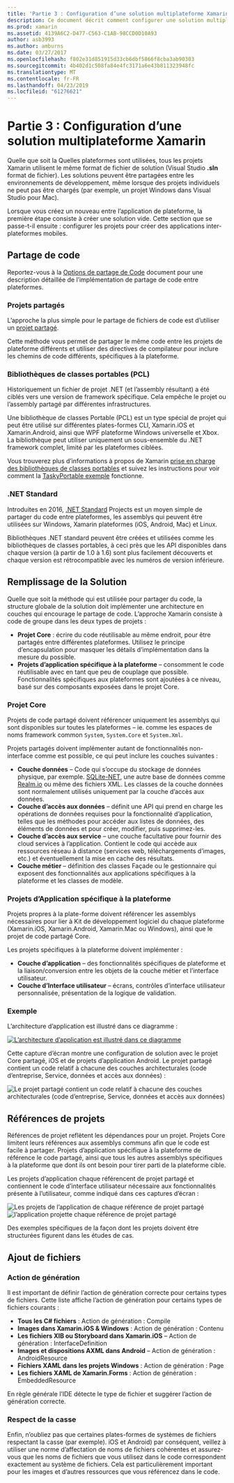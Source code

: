 ```yaml
---
title: 'Partie 3 : Configuration d’une solution multiplateforme Xamarin'
description: Ce document décrit comment configurer une solution multiplateforme dans Xamarin. Il étudiez code différents, tels que des stratégies de partage partagé projets et .NET Standard.
ms.prod: xamarin
ms.assetid: 4139A6C2-D477-C563-C1AB-98CCD0D10A93
author: asb3993
ms.author: amburns
ms.date: 03/27/2017
ms.openlocfilehash: f802e31d851915d33cb6dbf5866f8cba3ab90303
ms.sourcegitcommit: 4b402d1c508fa84e4fc3171a6e43b811323948fc
ms.translationtype: MT
ms.contentlocale: fr-FR
ms.lasthandoff: 04/23/2019
ms.locfileid: "61276621"
---
```

# <a name="part-3---setting-up-a-xamarin-cross-platform-solution"></a>Partie 3 : Configuration d’une solution multiplateforme Xamarin

Quelle que soit la Quelles plateformes sont utilisées, tous les projets Xamarin utilisent le même format de fichier de solution (Visual Studio **.sln** format de fichier). Les solutions peuvent être partagées entre les environnements de développement, même lorsque des projets individuels ne peut pas être chargés (par exemple, un projet Windows dans Visual Studio pour Mac).



Lorsque vous créez un nouveau entre l’application de plateforme, la première étape consiste à créer une solution vide. Cette section que se passe-t-il ensuite : configurer les projets pour créer des applications inter-plateformes mobiles.

 <a name="Sharing_Code" />


## <a name="sharing-code"></a>Partage de code

Reportez-vous à la [Options de partage de Code](~/cross-platform/app-fundamentals/code-sharing.md) document pour une description détaillée de l’implémentation de partage de code entre plateformes.

 <a name="Shared_Asset_Projects" />


### <a name="shared-projects"></a>Projets partagés

L’approche la plus simple pour le partage de fichiers de code est d’utiliser un [projet partagé](~/cross-platform/app-fundamentals/shared-projects.md).

Cette méthode vous permet de partager le même code entre les projets de plateforme différents et utiliser des directives de compilateur pour inclure les chemins de code différents, spécifiques à la plateforme.

 <a name="Portable_Class_Libraries" />


### <a name="portable-class-libraries-pcl"></a>Bibliothèques de classes portables (PCL)

Historiquement un fichier de projet .NET (et l’assembly résultant) a été ciblés vers une version de framework spécifique. Cela empêche le projet ou l’assembly partagé par différentes infrastructures.

Une bibliothèque de classes Portable (PCL) est un type spécial de projet qui peut être utilisé sur différentes plates-formes CLI, Xamarin.iOS et Xamarin.Android, ainsi que WPF plateforme Windows universelle et Xbox. La bibliothèque peut utiliser uniquement un sous-ensemble du .NET framework complet, limité par les plateformes ciblées.

Vous trouverez plus d’informations à propos de Xamarin [prise en charge des bibliothèques de classes portables](~/cross-platform/app-fundamentals/pcl.md) et suivez les instructions pour voir comment la [TaskyPortable exemple](https://github.com/xamarin/mobile-samples/tree/master/TaskyPortable) fonctionne.


### <a name="net-standard"></a>.NET Standard

Introduites en 2016, [.NET Standard](~/cross-platform/app-fundamentals/net-standard.md) Projects est un moyen simple de partager du code entre plateformes, les assemblys qui peuvent être utilisées sur Windows, Xamarin plateformes (iOS, Android, Mac) et Linux.

Bibliothèques .NET standard peuvent être créées et utilisées comme les bibliothèques de classes portables, à ceci près que les API disponibles dans chaque version (à partir de 1.0 à 1.6) sont plus facilement découverts et chaque version est rétrocompatible avec les numéros de version inférieure.



 <a name="Populating_the_Solution" />


## <a name="populating-the-solution"></a>Remplissage de la Solution

Quelle que soit la méthode qui est utilisée pour partager du code, la structure globale de la solution doit implémenter une architecture en couches qui encourage le partage de code.
L’approche Xamarin consiste à code de groupe dans les deux types de projets :

-   **Projet Core** : écrire du code réutilisable au même endroit, pour être partagés entre différentes plateformes. Utilisez le principe d’encapsulation pour masquer les détails d’implémentation dans la mesure du possible.
-   **Projets d’application spécifique à la plateforme** – consomment le code réutilisable avec en tant que peu de couplage que possible. Fonctionnalités spécifiques aux plateformes sont ajoutées à ce niveau, basé sur des composants exposées dans le projet Core.


 <a name="Core_Project" />


### <a name="core-project"></a>Projet Core

Projets de code partagé doivent référencer uniquement les assemblys qui sont disponibles sur toutes les plateformes – ie. comme les espaces de noms framework common `System`, `System.Core` et `System.Xml`.

Projets partagés doivent implémenter autant de fonctionnalités non-interface comme est possible, ce qui peut inclure les couches suivantes :

-   **Couche données** – Code qui s’occupe du stockage de données physique, par exemple.  [SQLite-NET](https://github.com/praeclarum/sqlite-net), une autre base de données comme [Realm.io](https://realm.io/products/realm-mobile-database/) ou même des fichiers XML. Les classes de la couche données sont normalement utilisés uniquement par la couche d’accès aux données.
-   **Couche d’accès aux données** – définit une API qui prend en charge les opérations de données requises pour la fonctionnalité d’application, telles que les méthodes pour accéder aux listes de données, des éléments de données et pour créer, modifier, puis supprimez-les.
-   **Couche d’accès aux service** – une couche facultative pour fournir des cloud services à l’application. Contient le code qui accède aux ressources réseau à distance (services web, téléchargements d’images, etc.) et éventuellement la mise en cache des résultats.
-   **Couche métier** – définition des classes Façade ou le gestionnaire qui exposent des fonctionnalités aux applications spécifiques à la plateforme et les classes de modèle.


 <a name="Platform-Specific_Application_Projects" />


### <a name="platform-specific-application-projects"></a>Projets d’Application spécifique à la plateforme

Projets propres à la plate-forme doivent référencer les assemblys nécessaires pour lier à Kit de développement logiciel du chaque plateforme (Xamarin.iOS, Xamarin.Android, Xamarin.Mac ou Windows), ainsi que le projet de code partagé Core.

Les projets spécifiques à la plateforme doivent implémenter :

-   **Couche d’application** – des fonctionnalités spécifiques de plateforme et la liaison/conversion entre les objets de la couche métier et l’interface utilisateur.
-   **Couche d’Interface utilisateur** – écrans, contrôles d’interface utilisateur personnalisée, présentation de la logique de validation.


<a name="Example" />


### <a name="example"></a>Exemple

L’architecture d’application est illustré dans ce diagramme :

 [ ![](setting-up-a-xamarin-cross-platform-solution-images/conceptualarchitecture.png "L’architecture d’application est illustré dans ce diagramme")](setting-up-a-xamarin-cross-platform-solution-images/conceptualarchitecture.png#lightbox)

Cette capture d’écran montre une configuration de solution avec le projet Core partagé, iOS et de projets d’application Android. Le projet partagé contient un code relatif à chacune des couches architecturales (code d’entreprise, Service, données et accès aux données) :

 ![](setting-up-a-xamarin-cross-platform-solution-images/core-solution-example.png "Le projet partagé contient un code relatif à chacune des couches architecturales (code d’entreprise, Service, données et accès aux données)")


 <a name="Project_References" />


## <a name="project-references"></a>Références de projets

Références de projet reflètent les dépendances pour un projet. Projets Core limitent leurs références aux assemblys communs afin que le code est facile à partager.
Projets d’application spécifique à la plateforme de référence le code partagé, ainsi que tous les autres assemblys spécifiques à la plateforme que dont ils ont besoin pour tirer parti de la plateforme cible.

Les projets d’application chaque référencent de projet partagé et contiennent le code d’interface utilisateur nécessaire aux fonctionnalités présente à l’utilisateur, comme indiqué dans ces captures d’écran :

![](setting-up-a-xamarin-cross-platform-solution-images/solution-android.png "Les projets de l’application de chaque référence de projet partagé") ![](setting-up-a-xamarin-cross-platform-solution-images/solution-ios.png "l’application projette chaque référence de projet partagé")


Des exemples spécifiques de la façon dont les projets doivent être structurées figurent dans les études de cas.

 <a name="Adding_Files" />


## <a name="adding-files"></a>Ajout de fichiers

 <a name="Build_Action" />


### <a name="build-action"></a>Action de génération

Il est important de définir l’action de génération correcte pour certains types de fichiers. Cette liste affiche l’action de génération pour certains types de fichiers courants :

-  **Tous les C# fichiers** : Action de génération : Compile
-   **Images dans Xamarin.iOS & Windows** : Action de génération : Contenu
-   **Les fichiers XIB ou Storyboard dans Xamarin.iOS** – Action de génération : InterfaceDefinition
-   **Images et dispositions AXML dans Android** – Action de génération : AndroidResource
-  **Fichiers XAML dans les projets Windows** : Action de génération : Page
-  **Les fichiers XAML de Xamarin.Forms** : Action de génération : EmbeddedResource


En règle générale l’IDE détecte le type de fichier et suggérer l’action de génération correcte.

 <a name="Case_Sensitivity" />


### <a name="case-sensitivity"></a>Respect de la casse

Enfin, n’oubliez pas que certaines plates-formes de systèmes de fichiers respectant la casse (par exemple).
iOS et Android) par conséquent, veillez à utiliser une norme d’affectation de noms de fichiers cohérentes et assurez-vous que les noms de fichiers que vous utilisez dans le code correspondent exactement au système de fichiers. Cela est particulièrement important pour les images et d’autres ressources que vous référencez dans le code.

